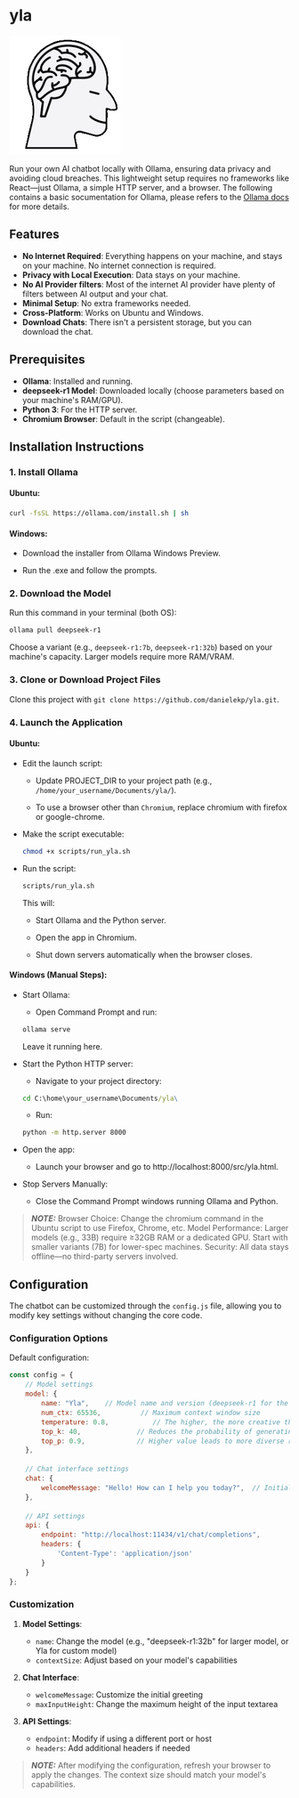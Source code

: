 # yla
![yla](src/media/assistant.png "a title") 

Run your own AI chatbot locally with Ollama, ensuring data privacy and avoiding cloud breaches. This lightweight setup requires no frameworks like React—just Ollama, a simple HTTP server, and a browser. The following contains a basic socumentation for Ollama, please refers to the [Ollama docs](https://github.com/ollama/ollama/tree/main/docs) for more details. 

## Features
- **No Internet Required**: Everything happens on your machine, and stays on your machine. No internet connection is required.
- **Privacy with Local Execution**: Data stays on your machine.
- **No AI Provider filters**: Most of the internet AI provider have plenty of filters between AI output and your chat.
- **Minimal Setup**: No extra frameworks needed.
- **Cross-Platform**: Works on Ubuntu and Windows.
- **Download Chats**: There isn't a persistent storage, but you can download the chat.

## Prerequisites
- **Ollama**: Installed and running.
- **deepseek-r1 Model**: Downloaded locally (choose parameters based on your machine's RAM/GPU).
- **Python 3**: For the HTTP server.
- **Chromium Browser**: Default in the script (changeable).

## Installation Instructions

### 1. Install Ollama
#### **Ubuntu**:
```bash
curl -fsSL https://ollama.com/install.sh | sh
```

#### **Windows**:

- Download the installer from Ollama Windows Preview.

- Run the .exe and follow the prompts.

### 2. Download the Model

Run this command in your terminal (both OS):
```bash
ollama pull deepseek-r1
```

Choose a variant (e.g., `deepseek-r1:7b`, `deepseek-r1:32b`) based on your machine's capacity. Larger models require more RAM/VRAM.

### 3. Clone or Download Project Files

Clone this project with `git clone https://github.com/danielekp/yla.git`.

### 4. Launch the Application

#### **Ubuntu**:

- Edit the launch script:

    - Update PROJECT_DIR to your project path (e.g., `/home/your_username/Documents/yla/`).

    - To use a browser other than `Chromium`, replace chromium with firefox or google-chrome.

- Make the script executable:
    ```bash
    chmod +x scripts/run_yla.sh
    ```

- Run the script:
    ```bash
    scripts/run_yla.sh
    ```

    This will:

    - Start Ollama and the Python server.

    - Open the app in Chromium.

    - Shut down servers automatically when the browser closes.

#### **Windows** (Manual Steps):

- Start Ollama:

    - Open Command Prompt and run:
    ```cmd
    ollama serve
    ```
    Leave it running here.

- Start the Python HTTP server:

    - Navigate to your project directory:
    ```cmd
    cd C:\home\your_username\Documents/yla\
    ```

    - Run:
    ```cmd
    python -m http.server 8000
    ```

- Open the app:

    - Launch your browser and go to http://localhost:8000/src/yla.html.

- Stop Servers Manually:

    - Close the Command Prompt windows running Ollama and Python.

> **_NOTE:_**  Browser Choice: Change the chromium command in the Ubuntu script to use Firefox, Chrome, etc. 
    Model Performance: Larger models (e.g., 33B) require ≥32GB RAM or a dedicated GPU. Start with smaller variants (7B) for lower-spec machines.
    Security: All data stays offline—no third-party servers involved.

## Configuration

The chatbot can be customized through the `config.js` file, allowing you to modify key settings without changing the core code.

### Configuration Options

Default configuration:
```javascript
const config = {
    // Model settings
    model: {
        name: "Yla",    // Model name and version (deepseek-r1 for the default model)
        num_ctx: 65536,          // Maximum context window size
        temperature: 0.8,           // The higher, the more creative the answer
        top_k: 40,              // Reduces the probability of generating nonsense
        top_p: 0.9,             // Higher value leads to more diverse responses
    },
    
    // Chat interface settings
    chat: {
        welcomeMessage: "Hello! How can I help you today?",  // Initial greeting
    },
    
    // API settings
    api: {
        endpoint: "http://localhost:11434/v1/chat/completions",
        headers: {
            'Content-Type': 'application/json'
        }
    }
};
```

### Customization

1. **Model Settings**:
   - `name`: Change the model (e.g., "deepseek-r1:32b" for larger model, or Yla for custom model)
   - `contextSize`: Adjust based on your model's capabilities

2. **Chat Interface**:
   - `welcomeMessage`: Customize the initial greeting
   - `maxInputHeight`: Change the maximum height of the input textarea

3. **API Settings**:
   - `endpoint`: Modify if using a different port or host
   - `headers`: Add additional headers if needed

> **_NOTE:_** After modifying the configuration, refresh your browser to apply the changes. The context size should match your model's capabilities.